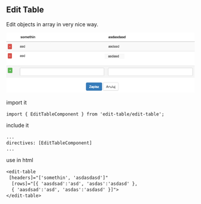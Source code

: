 ## Edit Table ##

Edit objects in array in very nice way.

![table view](/screen.png)


import it

    import { EditTableComponent } from 'edit-table/edit-table';

include it

    ...
    directives: [EditTableComponent]
    ...

use in html

    <edit-table
     [headers]="['somethin', 'asdasdasd']"
      [rows]="[{ 'aasdsad':'asd', 'asdas':'asdasd' },
      { 'aasdsad':'asd', 'asdas':'asdasd' }]">
    </edit-table>

